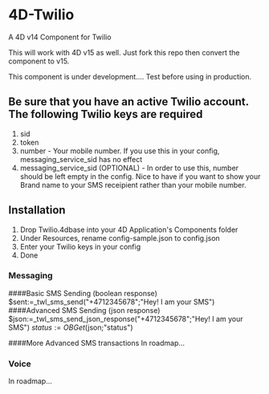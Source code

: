 # 4D-Twilio
A 4D v14 Component for Twilio

This will work with 4D v15 as well. Just fork this repo then convert the component to v15.

This component is under development.... Test before using in production.

## Be sure that you have an active Twilio account. The following Twilio keys are required
1. sid
2. token
3. number - Your mobile number. If you use this in your config, messaging_service_sid has no effect
4. messaging_service_sid (OPTIONAL) - In order to use this, number should be left empty in the config. Nice to have if you want to show your Brand name to your SMS receipient rather than your mobile number.

## Installation
1. Drop Twilio.4dbase into your 4D Application's Components folder
2. Under Resources, rename config-sample.json to config.json
3. Enter your Twilio keys in your config
4. Done

### Messaging
####Basic SMS Sending (boolean response)
$sent:=_twl_sms_send("+4712345678";"Hey! I am your SMS")
####Advanced SMS Sending (json response)
$json:=_twl_sms_send_json_response("+4712345678";"Hey! I am your SMS")
$status:=OB Get($json;"status")

####More Advanced SMS transactions
In roadmap...

### Voice
In roadmap...


